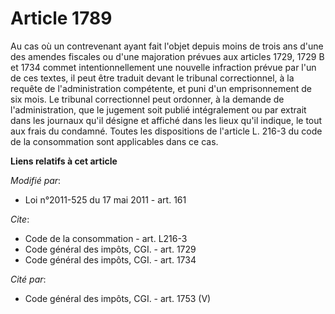 # Article 1789

Au cas où un contrevenant ayant fait l'objet depuis moins de trois ans d'une des amendes fiscales ou d'une majoration prévues
aux articles 1729, 1729 B et 1734 commet intentionnellement une nouvelle infraction prévue par l'un de ces textes, il peut
être traduit devant le tribunal correctionnel, à la requête de l'administration compétente, et puni d'un emprisonnement de
six mois. Le tribunal correctionnel peut ordonner, à la demande de l'administration, que le jugement soit publié
intégralement ou par extrait dans les journaux qu'il désigne et affiché dans les lieux qu'il indique, le tout aux frais du
condamné. Toutes les dispositions de l'article L. 216-3 du code de la consommation sont applicables dans ce cas.

**Liens relatifs à cet article**

_Modifié par_:

  - Loi n°2011-525 du 17 mai 2011 - art. 161

_Cite_:

  - Code de la consommation - art. L216-3
  - Code général des impôts, CGI. - art. 1729
  - Code général des impôts, CGI. - art. 1734

_Cité par_:

  - Code général des impôts, CGI. - art. 1753 (V)
